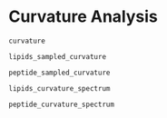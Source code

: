# Curvature Analysis

```@docs
curvature
```

```@docs
lipids_sampled_curvature
```

```@docs
peptide_sampled_curvature
```

```@docs
lipids_curvature_spectrum
```

```@docs
peptide_curvature_spectrum
```

